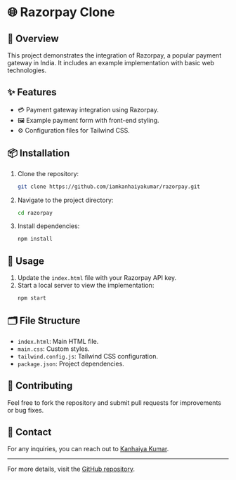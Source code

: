 # 🌐 Razorpay Clone

## 📝 Overview
This project demonstrates the integration of Razorpay, a popular payment gateway in India. It includes an example implementation with basic web technologies.

## ✨ Features
- 💳 Payment gateway integration using Razorpay.
- 🖼️ Example payment form with front-end styling.
- ⚙️ Configuration files for Tailwind CSS.

## 📦 Installation
1. Clone the repository:
   ```sh
   git clone https://github.com/iamkanhaiyakumar/razorpay.git
   ```
2. Navigate to the project directory:
   ```sh
   cd razorpay
   ```
3. Install dependencies:
   ```sh
   npm install
   ```

## 🚀 Usage
1. Update the `index.html` file with your Razorpay API key.
2. Start a local server to view the implementation:
   ```sh
   npm start
   ```

## 🗂️ File Structure
- `index.html`: Main HTML file.
- `main.css`: Custom styles.
- `tailwind.config.js`: Tailwind CSS configuration.
- `package.json`: Project dependencies.

## 🤝 Contributing
Feel free to fork the repository and submit pull requests for improvements or bug fixes.



## 📧 Contact
For any inquiries, you can reach out to [Kanhaiya Kumar](https://github.com/iamkanhaiyakumar).

---

For more details, visit the [GitHub repository](https://github.com/iamkanhaiyakumar/razorpay).
